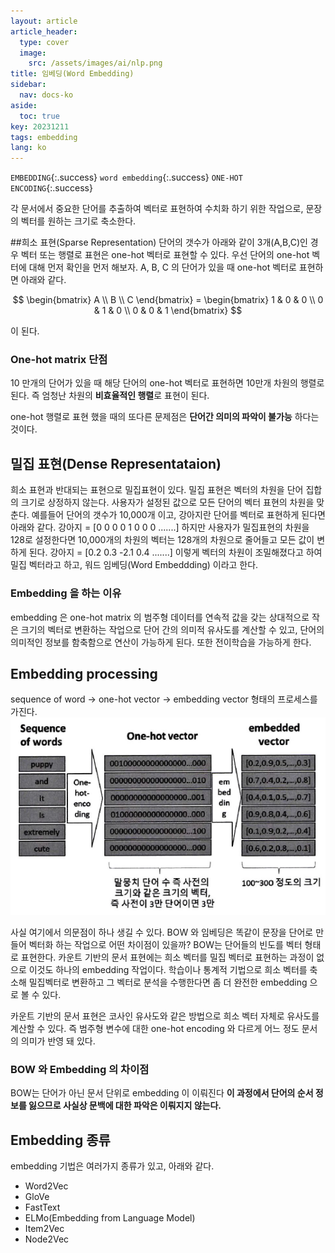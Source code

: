 ```yaml
---
layout: article
article_header:
  type: cover
  image:
    src: /assets/images/ai/nlp.png
title: 임베딩(Word Embedding)
sidebar:
  nav: docs-ko
aside:
  toc: true
key: 20231211
tags: embedding
lang: ko
---
```


`EMBEDDING`{:.success} `word embedding`{:.success} `ONE-HOT ENCODING`{:.success}

각 문서에서 중요한 단어를 추출하여 벡터로 표현하여 수치화 하기 위한 작업으로, 문장의 벡터를 원하는 크기로 축소한다.

<!--more-->

##희소 표현(Sparse Representation)
단어의 갯수가 아래와 같이 3개(A,B,C)인 경우 벡터 또는 행렬로 표현은 one-hot 벡터로 표현할 수 있다.
우선 단어의 one-hot 벡터에 대해 먼저 확인을 먼저 해보자.
A, B, C 의 단어가 있을 때 one-hot 벡터로 표현하면 아래와 같다.

$$
\begin{bmatrix} A \\ B \\ C \end{bmatrix} = \begin{bmatrix} 1 & 0 & 0 \\ 0 & 1 & 0 \\ 0 & 0 & 1 \end{bmatrix}
$$

이 된다.

### One-hot matrix 단점
10 만개의 단어가 있을 때 해당 단어의 one-hot 벡터로 표현하면 10만개 차원의 행렬로 된다. 즉 엄청난 차원의 **비효율적인 행렬**로 표현이 된다.

one-hot 행렬로 표현 했을 때의 또다른 문제점은 **단어간 의미의 파악이 불가능** 하다는 것이다.

## 밀집 표현(Dense Representataion)
희소 표현과 반대되는 표현으로 밀집표현이 있다. 밀집 표현은 벡터의 차원을 단어 집합의 크기로 상정하지 않는다. 사용자가 설정된 값으로 모든 단어의 벡터 표현의 차원을 맞춘다.
예를들어 단어의 갯수가 10,000개 이고, 강아지란 단어를 벡터로 표현하게 된다면 아래와 같다.
강아지 = [0 0 0 0 1 0 0 0  .......]
하지만 사용자가 밀집표현의 차원을 128로 설정한다면 10,000개의 차원의 벡터는 128개의 차원으로 줄어들고 모든 값이 변하게 된다.
강아지 = [0.2 0.3 -2.1 0.4 .......]
이렇게 벡터의 차원이 조밀해졌다고 하여 밀집 벡터라고 하고, 워드 임베딩(Word Embeddding) 이라고 한다.

### Embedding 을 하는 이유
embedding 은 one-hot matrix 의 범주형 데이터를 연속적 값을 갖는 상대적으로 작은 크기의 벡터로 변환하는 작업으로 단어 간의 의미적 유사도를 계산할 수 있고, 단어의 의미적인 정보를 함축함으로 연산이 가능하게 된다. 또한 전이학습을 가능하게 한다.

## Embedding processing
sequence of word -> one-hot vector -> embedding vector 형태의 프로세스를 가진다.
![embedding_process](/assets/images/ai/embedding_process.png)

사실 여기에서 의문점이 하나 생길 수 있다. BOW 와 임베딩은 똑같이 문장을 단어로 만들어 벡터화 하는 작업으로 어떤 차이점이 있을까? BOW는 단어들의 빈도를 벡터 형태로 표현한다. 카운트 기반의 문서 표현에는 희소 벡터를 밀집 벡터로 표현하는 과정이 없으로 이것도 하나의 embedding 작업이다. 학습이나 통계적 기법으로 희소 벡터를 축소해 밀집벡터로 변환하고 그 벡터로 분석을 수행한다면 좀 더 완전한 embedding 으로 볼 수 있다.

카운트 기반의 문서 표현은 코사인 유사도와 같은 방법으로 희소 벡터 자체로 유사도를 계산할 수 있다. 즉 범주형 변수에 대한 one-hot encoding 와 다르게 어느 정도 문서의 의미가 반영 돼 있다.
### BOW 와 Embedding 의 차이점
BOW는 단어가 아닌 문서 단위로 embedding 이 이뤄진다 **이 과정에서 단어의 순서 정보를 잃으므로 사실상 문백에 대한 파악은 이뤄지지 않는다.**

## Embedding 종류
embedding 기법은 여러가지 종류가 있고, 아래와 같다.
- Word2Vec
- GloVe
- FastText
- ELMo(Embedding from Language Model)
- Item2Vec
- Node2Vec


